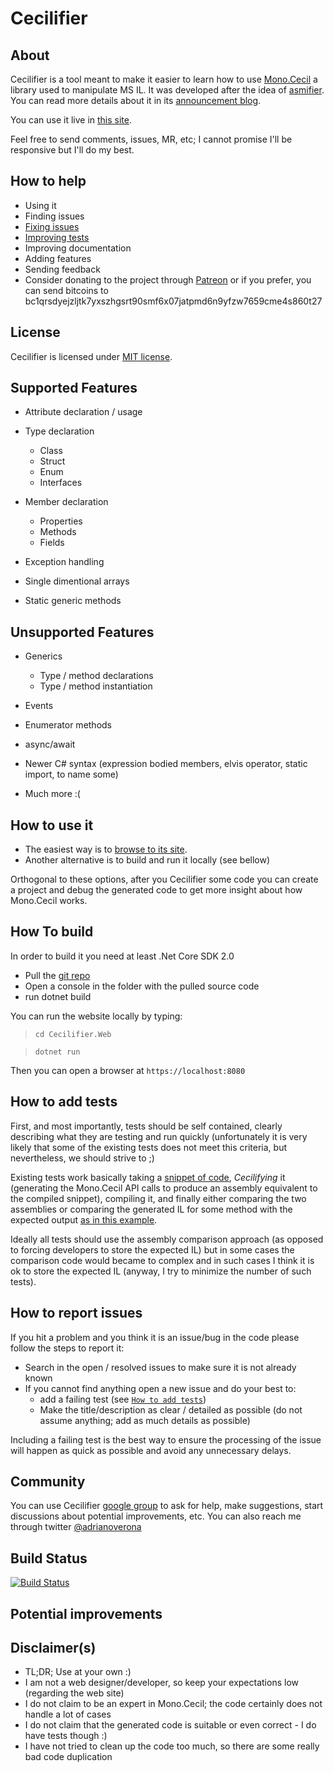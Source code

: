 
Cecilifier
====

About
---
Cecilifier is a tool meant to make it easier to learn how to use [Mono.Cecil](https://github.com/jbevain/cecil) a library used to manipulate MS IL. It was developed after the idea of [asmifier](https://asm.ow2.io/faq.html#Q10). You can read more details about it in its [announcement blog](https://programing-fun.blogspot.com/2019/02/making-it-easier-to-getting-started.html).

You can use it live in [this site](https://cecilifier.appspot.com/).

Feel free to send comments, issues, MR, etc; I cannot promise I'll be responsive but I'll do my best.

How to help
---
- Using it
- Finding issues
- [Fixing issues](https://github.com/adrianoc/cecilifier/issues)
- [Improving tests](https://github.com/adrianoc/cecilifier/tree/master/Cecilifier.Core.Tests)
- Improving documentation
- Adding features
- Sending feedback
- Consider donating to the project through [Patreon](https://www.patreon.com/cecilifier) or if you prefer, you can send bitcoins to bc1qrsdyejzljtk7yxszhgsrt90smf6x07jatpmd6n9yfzw7659cme4s860t27

License
---
Cecilifier is licensed under [MIT license](license.md).

Supported Features
---- 
- Attribute declaration / usage
- Type declaration
	- Class
	- Struct
	- Enum
	- Interfaces
-  Member  declaration
	- Properties
	- Methods
	- Fields
- Exception handling

- Single dimentional arrays
- Static generic methods

Unsupported Features
---
- Generics 
	- Type / method declarations
	- Type / method instantiation

- Events
- Enumerator methods
- async/await
- Newer C# syntax (expression bodied members, elvis operator, static import, to name some)
- Much more :(

How to use it
---
- The easiest way is to [browse to its site](https://cecilifier.me/).
- Another alternative is to build and run it  locally (see bellow)

Orthogonal to these options, after you Cecilifier some code you can create a project and debug the generated code to get more insight about how Mono.Cecil works.

How To build
---
In order to build it you need at least .Net Core SDK 2.0

- Pull the [git repo](https://github.com/adrianoc/cecilifier)
- Open a console in the folder with the pulled source code
- run dotnet build

You can run the website locally by typing:

> `cd Cecilifier.Web`

> `dotnet run`

Then you can open a browser at `https://localhost:8080`


How to add tests
---
First, and most importantly, tests should be self contained, clearly describing what they are testing and run quickly (unfortunately it is very likely that some of the existing tests does not meet this criteria, but nevertheless, we should strive to ;)

Existing tests work basically taking a [snippet of code](https://github.com/adrianoc/cecilifier/blob/dev/Cecilifier.Core.Tests/TestResources/Integration/CodeBlock/Conditional/IfStatement.cs.txt), _Cecilifying_ it (generating the Mono.Cecil API calls to produce an assembly equivalent to the compiled snippet), compiling it,  and finally either comparing the two assemblies or comparing the generated IL for some method with the expected output [as in this example](https://github.com/adrianoc/cecilifier/blob/dev/Cecilifier.Core.Tests/TestResources/Integration/CodeBlock/Conditional/IfStatement.cs.il.txt). 

Ideally all tests should use the assembly comparison approach (as opposed to forcing developers to store the expected IL) but in some cases the comparison code would became to complex and in such cases I think it is ok to store the expected IL (anyway, I try to minimize the number of such tests).

How to report issues
---
If you hit a problem and you think it is an issue/bug in the code please follow the steps to report it:
- Search in the open / resolved issues to make sure it is not already known 
- If you cannot find anything open a new issue and do your best to:
	- add a failing test (see [`How to add tests`](#how-to-add-tests))
	- Make the title/description as clear / detailed as possible (do not assume anything; add as much details as possible)

Including a failing test is the best way to ensure the processing of the issue will happen as quick as possible and avoid any unnecessary delays.

Community
---
You can use Cecilifier [google group](https://groups.google.com/forum/#!forum/cecilifier) to ask for help, make suggestions, start discussions about potential improvements, etc. You can also reach me through twitter [@adrianoverona](https://twitter.com/adrianoverona)

Build Status
---
[![Build Status](https://travis-ci.com/adrianoc/cecilifier.svg?branch=master)](https://travis-ci.com/adrianoc/cecilifier)

Potential improvements
---


Disclaimer(s)
---
- TL;DR; Use at your own :)
- I am not a web designer/developer, so keep your expectations low (regarding the web site)
- I do not claim to be an expert in Mono.Cecil; the code certainly does not handle a lot of cases
- I do not claim that the generated code is suitable or even correct - I do have tests though :)
- I have not tried to clean up the code too much, so there are some really bad code duplication

